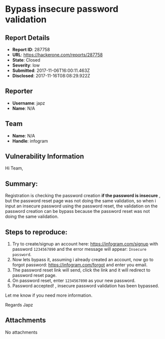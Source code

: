 # Bypass insecure password validation

## Report Details
- **Report ID**: 287758
- **URL**: https://hackerone.com/reports/287758
- **State**: Closed
- **Severity**: low
- **Submitted**: 2017-11-06T16:00:11.463Z
- **Disclosed**: 2017-11-16T08:08:29.922Z

## Reporter
- **Username**: japz
- **Name**: N/A

## Team
- **Name**: N/A
- **Handle**: infogram

## Vulnerability Information
Hi Team,

## Summary:

Registration is checking the password creation __if the password is insecure__ , but the password reset page was not doing the same validation, so when i input an insecure password using the password reset, the validation on the password creation can be bypass because the password reset was not doing the same validation.

## Steps to reproduce:

  1. Try to create/signup an account here: https://infogram.com/signup with password `1234567890` and the error message will appear: `Insecure password`.
  2. Now lets bypass it, assuming i already created an account, now go to forgot password: https://infogram.com/forgot and enter you email.
  3. The password reset link will send, click the link and it will redirect to password reset page.
  4. On password reset, enter `1234567890` as your new password.
  5. Password accepted! , insecure password validation has been bypassed.

Let me know if you need more information.

Regards
Japz

## Attachments
No attachments
